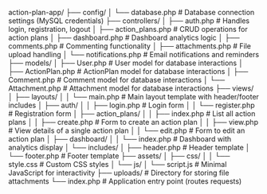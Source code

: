 action-plan-app/
├── config/
│   └── database.php         # Database connection settings (MySQL credentials)
├── controllers/
│   ├── auth.php             # Handles login, registration, logout
│   ├── action_plans.php     # CRUD operations for action plans
│   ├── dashboard.php        # Dashboard analytics logic
│   ├── comments.php         # Commenting functionality
│   ├── attachments.php      # File upload handling
│   └── notifications.php    # Email notifications and reminders
├── models/
│   ├── User.php             # User model for database interactions
│   ├── ActionPlan.php       # ActionPlan model for database interactions
│   ├── Comment.php          # Comment model for database interactions
│   └── Attachment.php       # Attachment model for database interactions
├── views/
│   ├── layouts/
│   │   └── main.php         # Main layout template with header/footer includes
│   ├── auth/
│   │   ├── login.php        # Login form
│   │   └── register.php     # Registration form
│   ├── action_plans/
│   │   ├── index.php        # List all action plans
│   │   ├── create.php       # Form to create an action plan
│   │   ├── view.php         # View details of a single action plan
│   │   └── edit.php         # Form to edit an action plan
│   ├── dashboard/
│   │   └── index.php        # Dashboard with analytics display
│   └── includes/
│       ├── header.php       # Header template
│       └── footer.php       # Footer template
├── assets/
│   ├── css/
│   │   └── style.css        # Custom CSS styles
│   └── js/
│       └── script.js        # Minimal JavaScript for interactivity
├── uploads/                 # Directory for storing file attachments
└── index.php                # Application entry point (routes requests)